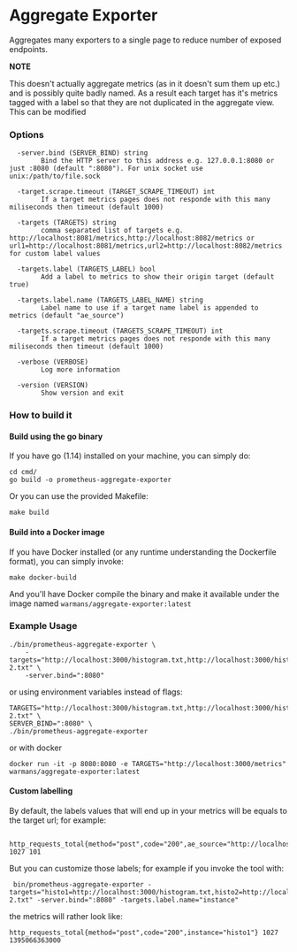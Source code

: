 Aggregate Exporter
============================

Aggregates many exporters to a single page to reduce number of
exposed endpoints.

__NOTE__

This doesn't actually aggregate metrics (as in it doesn't sum them up etc.) 
and is possibly quite badly named. As a result each target
has it's metrics tagged with a label so that they are not duplicated in
the aggregate view. This can be modified 

### Options

```
  -server.bind (SERVER_BIND) string
    	Bind the HTTP server to this address e.g. 127.0.0.1:8080 or just :8080 (default ":8080"). For unix socket use unix:/path/to/file.sock
    	
  -target.scrape.timeout (TARGET_SCRAPE_TIMEOUT) int
    	If a target metrics pages does not responde with this many miliseconds then timeout (default 1000)
    	
  -targets (TARGETS) string
    	comma separated list of targets e.g. http://localhost:8081/metrics,http://localhost:8082/metrics or url1=http://localhost:8081/metrics,url2=http://localhost:8082/metrics for custom label values
    	
  -targets.label (TARGETS_LABEL) bool
    	Add a label to metrics to show their origin target (default true)
    	
  -targets.label.name (TARGETS_LABEL_NAME) string
    	Label name to use if a target name label is appended to metrics (default "ae_source")
    	
  -targets.scrape.timeout (TARGETS_SCRAPE_TIMEOUT) int
    	If a target metrics pages does not responde with this many miliseconds then timeout (default 1000)

  -verbose (VERBOSE)
    	Log more information
    	
  -version (VERSION)
    	Show version and exit

```
### How to build it

#### Build using the go binary

If you have go (1.14) installed on your machine, you can simply do:

    cd cmd/
    go build -o prometheus-aggregate-exporter

Or you can use the provided Makefile:

    make build

#### Build into a Docker image

If you have Docker installed (or any runtime understanding the Dockerfile format), you can simply invoke: 

    make docker-build
    
And you'll have Docker compile the binary and make it available under the image named `warmans/aggregate-exporter:latest`

### Example Usage
```
./bin/prometheus-aggregate-exporter \
	-targets="http://localhost:3000/histogram.txt,http://localhost:3000/histogram-2.txt" \
	-server.bind=":8080"
```

or using environment variables instead of flags: 


```
TARGETS="http://localhost:3000/histogram.txt,http://localhost:3000/histogram-2.txt" \
SERVER_BIND=":8080" \
./bin/prometheus-aggregate-exporter 
```

or with docker

```
docker run -it -p 8080:8080 -e TARGETS="http://localhost:3000/metrics" warmans/aggregate-exporter:latest
```


#### Custom labelling

By default, the labels values that will end up in your metrics will be equals to the target url; for example:

     http_requests_total{method="post",code="200",ae_source="http://localhost:3000/histogram.txt"} 1027 101 
     
But you can customize those labels; for example if you invoke the tool with:

     bin/prometheus-aggregate-exporter -targets="histo1=http://localhost:3000/histogram.txt,histo2=http://localhost:3000/histogram-2.txt" -server.bind=":8080" -targets.label.name="instance"

the metrics will rather look like:

    http_requests_total{method="post",code="200",instance="histo1"} 1027 1395066363000
         
     